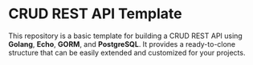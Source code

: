 # CRUD REST API Template

This repository is a basic template for building a CRUD REST API using **Golang**, **Echo**, **GORM**, and **PostgreSQL**. It provides a ready-to-clone structure that can be easily extended and customized for your projects.
